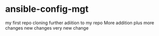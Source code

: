 # ansible-config-mgt
my first repo cloning
further adiition to my repo
More addition plus
more changes
new changes
 very new change